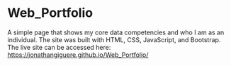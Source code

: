 # Web_Portfolio
 A simple page that shows my core data competencies and who I am as an individual.
 The site was built with HTML, CSS, JavaScript, and Bootstrap.  The live site can be accessed here:
 https://jonathangiguere.github.io/Web_Portfolio/
